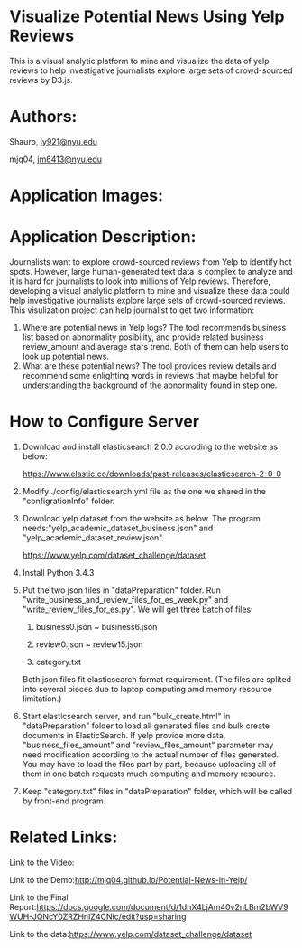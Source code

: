 # Visualize Potential News Using Yelp Reviews
This is a visual analytic platform to mine and visualize the data of yelp reviews to help investigative journalists explore large sets of crowd-sourced reviews by D3.js.
# Authors:
Shauro, ly921@nyu.edu

mjq04,  jm6413@nyu.edu
# Application Images:
# Application Description:
Journalists want to explore crowd-sourced reviews from Yelp to identify hot spots. However, large human-generated text data is complex to analyze and it is hard for journalists to look into millions of Yelp reviews. Therefore, developing a visual analytic platform to mine and visualize these data could help investigative journalists explore large sets of crowd-sourced reviews.
This visulization project can help journalist to get two information:

1.	Where are potential news in Yelp logs? 
    The tool recommends business list based on abnormality posibility, and provide related business review_amount and average stars trend. Both of them can help users to look up potential news.
2.	What are these potential news?
    The tool provides review details and recommend some enlighting words in reviews that maybe helpful for understanding the background of the abnormality found in step one.

# How to Configure Server
1. Download and install elasticsearch 2.0.0 accroding to the website as below:

    https://www.elastic.co/downloads/past-releases/elasticsearch-2-0-0

2. Modify ./config/elasticsearch.yml file as the one we shared in the "configrationInfo" folder.

3. Download yelp dataset from the website as below. The program needs:"yelp_academic_dataset_business.json" and "yelp_academic_dataset_review.json".

    https://www.yelp.com/dataset_challenge/dataset

4. Install Python 3.4.3

5. Put the two json files in "dataPreparation" folder. Run "write_business_and_review_files_for_es_week.py" and "write_review_files_for_es.py". We will get three batch of files:

    1) business0.json ~ business6.json

    2) review0.json ~ review15.json

    3) category.txt

    Both json files fit elasticsearch format requirement. (The files are splited into several pieces due to laptop computing amd memory resource limitation.)
6. Start elasticsearch server, and run "bulk_create.html" in "dataPreparation" folder to load all generated files and bulk create documents in ElasticSearch. If yelp provide more data, "business_files_amount" and "review_files_amount" parameter may need modification according to the actual number of files generated. You may have to load the files part by part, because uploading all of them in one batch requests much computing and memory resource.

7. Keep "category.txt" files in "dataPreparation" folder, which will be called by front-end program.

# Related Links:
Link to the Video:

Link to the Demo:http://mjq04.github.io/Potential-News-in-Yelp/

Link to the Final Report:https://docs.google.com/document/d/1dnX4LjAm40v2nLBm2bWV9WUH-JQNcY0ZRZHnIZ4CNic/edit?usp=sharing

Link to the data:https://www.yelp.com/dataset_challenge/dataset



